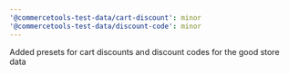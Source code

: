 ```yaml
---
'@commercetools-test-data/cart-discount': minor
'@commercetools-test-data/discount-code': minor
---
```


Added presets for cart discounts and discount codes for the good store data
